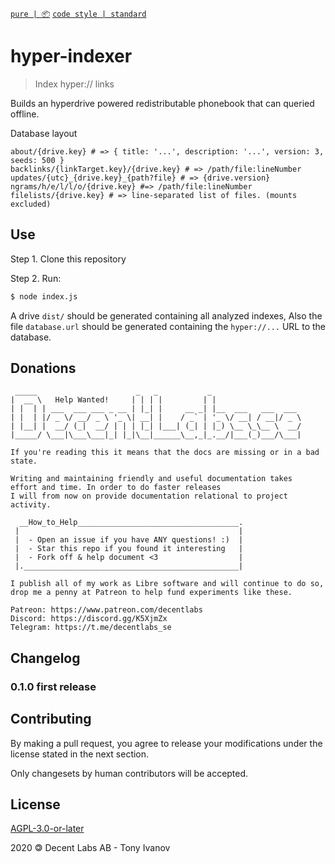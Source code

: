 [`pure | 📦`](https://github.com/telamon/create-pure)
[`code style | standard`](https://standardjs.com/)
# hyper-indexer

> Index hyper:// links

Builds an hyperdrive powered redistributable phonebook that can queried offline.

Database layout
```
about/{drive.key} # => { title: '...', description: '...', version: 3, seeds: 500 }
backlinks/{linkTarget.key}/{drive.key} # => /path/file:lineNumber
updates/{utc}_{drive.key}_{path?file} # => {drive.version}
ngrams/h/e/l/l/o/{drive.key} #=> /path/file:lineNumber
filelists/{drive.key} # => line-separated list of files. (mounts excluded)
```

## Use

Step 1. Clone this repository

Step 2. Run:

```bash
$ node index.js
```

A drive `dist/` should be generated containing all analyzed indexes,
Also the file `database.url` should be generated containing the `hyper://...` URL to the database.

## Donations

```ad
 _____                      _   _           _
|  __ \   Help Wanted!     | | | |         | |
| |  | | ___  ___ ___ _ __ | |_| |     __ _| |__  ___   ___  ___
| |  | |/ _ \/ __/ _ \ '_ \| __| |    / _` | '_ \/ __| / __|/ _ \
| |__| |  __/ (_|  __/ | | | |_| |___| (_| | |_) \__ \_\__ \  __/
|_____/ \___|\___\___|_| |_|\__|______\__,_|_.__/|___(_)___/\___|

If you're reading this it means that the docs are missing or in a bad state.

Writing and maintaining friendly and useful documentation takes
effort and time. In order to do faster releases
I will from now on provide documentation relational to project activity.

  __How_to_Help____________________________________.
 |                                                 |
 |  - Open an issue if you have ANY questions! :)  |
 |  - Star this repo if you found it interesting   |
 |  - Fork off & help document <3                  |
 |.________________________________________________|

I publish all of my work as Libre software and will continue to do so,
drop me a penny at Patreon to help fund experiments like these.

Patreon: https://www.patreon.com/decentlabs
Discord: https://discord.gg/K5XjmZx
Telegram: https://t.me/decentlabs_se
```


## Changelog

### 0.1.0 first release

## Contributing

By making a pull request, you agree to release your modifications under
the license stated in the next section.

Only changesets by human contributors will be accepted.

## License

[AGPL-3.0-or-later](./LICENSE)

2020 &#x1f12f; Decent Labs AB - Tony Ivanov
